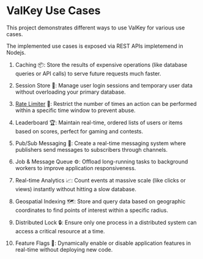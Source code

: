 # ValKey Use Cases

This project demonstrates different ways to use ValKey for various use cases.

The implemented use cases is exposed via REST APIs impletemend in Nodejs.

1. Caching 📦: Store the results of expensive operations (like database queries or API calls) to serve future requests much faster.

2. Session Store 👤: Manage user login sessions and temporary user data without overloading your primary database.

3. [Rate Limiter](/apps/rate-limiter/) 🚦: Restrict the number of times an action can be performed within a specific time window to prevent abuse.

4. Leaderboard 🏆: Maintain real-time, ordered lists of users or items based on scores, perfect for gaming and contests.

5. Pub/Sub Messaging 📢: Create a real-time messaging system where publishers send messages to subscribers through channels.

6. Job & Message Queue ⚙️: Offload long-running tasks to background workers to improve application responsiveness.

7. Real-time Analytics 📈: Count events at massive scale (like clicks or views) instantly without hitting a slow database.

8. Geospatial Indexing 🗺️: Store and query data based on geographic coordinates to find points of interest within a specific radius.

9. Distributed Lock 🔒: Ensure only one process in a distributed system can access a critical resource at a time.

10. Feature Flags 🚩: Dynamically enable or disable application features in real-time without deploying new code.
